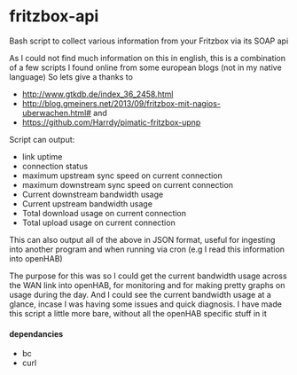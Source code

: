 # fritzbox-api
Bash script to collect various information from your Fritzbox via its SOAP api

As I could not find much information on this in english, this is a combination of a few scripts I found online from some european blogs (not in my native language)
So lets give a thanks to
- http://www.gtkdb.de/index_36_2458.html
- http://blog.gmeiners.net/2013/09/fritzbox-mit-nagios-uberwachen.html#
and
- https://github.com/Harrdy/pimatic-fritzbox-upnp

Script can output:
- link uptime 
- connection status
- maximum upstream sync speed on current connection
- maximum downstream sync speed on current connection
- Current downstream bandwidth usage
- Current upstream bandwidth usage
- Total download usage on current connection
- Total upload usage on current connection

This can also output all of the above in  JSON format, useful for ingesting into another program and when running via cron (e.g I read this information into openHAB)

The purpose for this was so I could get the current bandwidth usage across the WAN link into openHAB, for monitoring and for making pretty graphs on usage during the day. And I could see the current bandwidth usage at a glance, incase I was having some issues and quick diagnosis. I have made this script a little more bare, without all the openHAB specific stuff in it

#### dependancies
- bc
- curl

